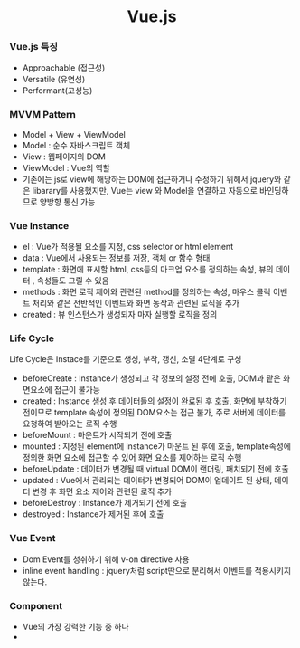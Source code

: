 <h1 style="text-align:center">Vue.js</h1>


### Vue.js 특징

- Approachable (접근성)
- Versatile (유연성)
-  Performant(고성능)



### MVVM Pattern

- Model + View + ViewModel
- Model : 순수 자바스크립트 객체
- View : 웹페이지의 DOM
- ViewModel : Vue의 역할
- 기존에는 js로 view에 해당하는 DOM에 접근하거나 수정하기 위해서 jquery와 같은 libarary를 사용했지만, Vue는 view 와 Model을 연결하고 자동으로 바인딩하므로 양방향 통신 가능     



### Vue Instance

- el : Vue가 적용될 요소를 지정, css selector or html element
- data : Vue에서 사용되는 정보를 저장, 객체 or 함수 형태
- template : 화면에 표시할 html, css등의 마크업 요소를 정의하는 속성, 뷰의 데이터 , 속성들도 그릴 수 있음
- methods : 화면 로직 제어와 관련된 method를 정의하는 속성, 마우스 클릭 이벤트 처리와 같은 전반적인 이벤트와 화면 동작과 관련된 로직을 추가
- created : 뷰 인스턴스가 생성되자 마자 실행할 로직을 정의



### Life Cycle

Life Cycle은 Instace를 기준으로 생성, 부착, 갱신, 소멸 4단계로 구성

- beforeCreate : Instance가 생성되고 각 정보의 설정 전에 호출, DOM과 괕은 화면요소에 접근이 불가능
- created : Instance 생성 후 데이터들의 설정이 완료된 후 호출, 화면에 부착하기 전이므로 template 속성에 정의된 DOM요소는 접근 불가, 주로 서버에 데이터를 요청하여 받아오는 로직 수행
- beforeMount : 마운트가 시작되기 전에 호출
- mounted : 지정된 element에 instance가 마운트 된 후에 호출, template속성에 정의한 화면 요소에 접근할 수 있어 화면 요소를 제어하는 로직 수행
- beforeUpdate : 데이터가 변경될 때 virtual DOM이 랜더링, 패치되기 전에 호출
- updated : Vue에서 관리되는 데이터가 변경되어 DOM이 업데이트 된 상태, 데이터 변경 후 화면 요소 제어와 관련된 로직 추가
- beforeDestroy : Instance가 제거되기 전에 호출
- destroyed : Instance가 제거된 후에 호출



### Vue Event

- Dom Event를 청취하기 위해 v-on directive 사용
- inline event handling : jquery처럼 script딴으로 분리해서 이벤트를 적용시키지 않는다.



### Component

- Vue의 가장 강력한 기능 중 하나
- 